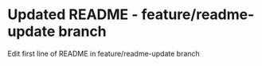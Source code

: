 # Updated README - feature/readme-update branch
Edit first line of README in feature/readme-update branch
